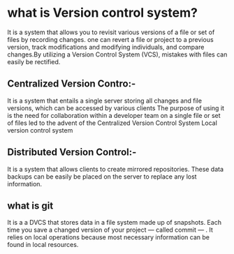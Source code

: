 # what is Version control system?
It is a system that allows you to revisit various versions of a file or set of files by recording changes. 
one can revert a file or project to a previous version, track modifications and modifying individuals, 
and compare changes.By utilizing a Version Control System (VCS), mistakes with files can easily be rectified.
 
 
 
 
 
 ## Centralized Version Contro:- 
 It is a system that entails a single server storing all changes and file versions, which can be accessed by 
 various clients The purpose of using it is the need for collaboration within a developer team on a single file
 or set of files led to the advent of the Centralized Version Control System Local version control system 
  
 ## Distributed Version Control:-
 It is a system that allows clients to create mirrored repositories. These data backups can be easily be placed on 
 the server to replace any lost information.
 
 ## what is git
 It is a a DVCS that stores data in a file system made up of snapshots. Each time you save a changed version of your 
 project — called commit — .  It relies on local operations because most necessary information can be found in local resources.
